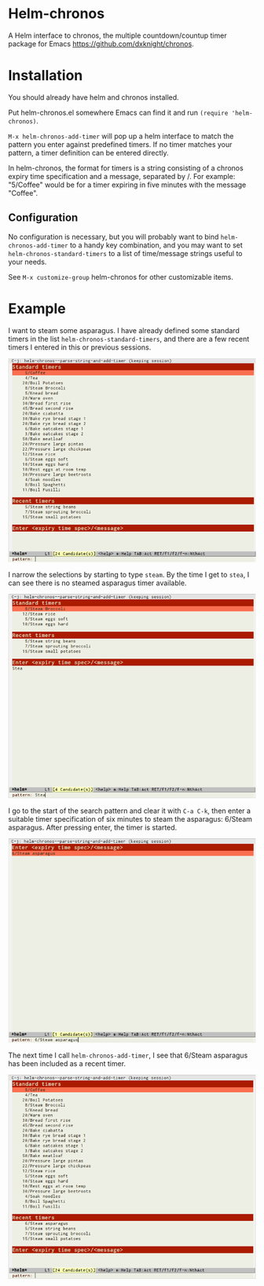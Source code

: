 # Helm-chronos

A Helm interface to chronos, the multiple countdown/countup timer
package for Emacs https://github.com/dxknight/chronos.

# Installation

You should already have helm and chronos installed.

Put helm-chronos.el somewhere Emacs can find it and run `(require
'helm-chronos)`.

`M-x helm-chronos-add-timer` will pop up a helm interface to match the pattern
you enter against predefined timers.  If no timer matches your pattern, a timer
definition can be entered directly.

In helm-chronos, the format for timers is a string consisting of a
chronos expiry time specification and a message, separated by /.  For
example: "5/Coffee" would be for a timer expiring in five minutes with
the message "Coffee".

## Configuration

No configuration is necessary, but you will probably want to bind
`helm-chronos-add-timer` to a handy key combination, and you may want to set
`helm-chronos-standard-timers` to a list of time/message strings useful to your needs.

See `M-x customize-group` helm-chronos for other customizable items.

# Example

I want to steam some asparagus.  I have already defined some standard timers in
the list `helm-chronos-standard-timers`, and there are a few recent timers I
entered in this or previous sessions.

![Example of helm-chronos-add-timer](helm-chronos-add-timer.png "Helm-chronos-add-timer")

I narrow the selections by starting to type `steam`.  By the time I get to
`stea`, I can see there is no steamed asparagus timer available.

![Example of helm-chronos-add-timer searching for 'steam'](helm-chronos-stea.png "Searching for steam")

I go to the start of the search pattern and clear it with `C-a C-k`, then enter
a suitable timer specification of six minutes to steam the asparagus: 6/Steam
asparagus.  After pressing enter, the timer is started.

![Example of helm-chronos-add-timer entering a new timer](helm-chronos-entry.png "New timer entry")

The next time I call `helm-chronos-add-timer`, I see that 6/Steam asparagus has
been included as a recent timer.

![Example of helm-chronos-add-timer recent timers updated](helm-chronos-after-entry.png "Updated recent timers")


